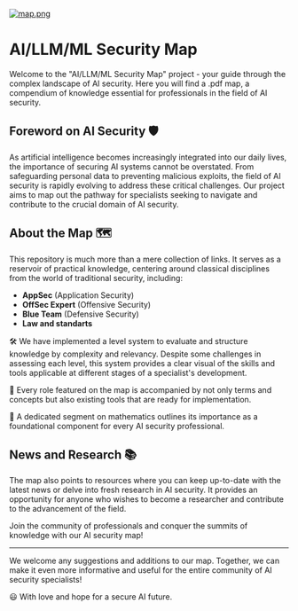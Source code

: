 [![map.png](https://i.postimg.cc/G2QdqnK6/map.png)](https://postimg.cc/sQvkg8tJ)



# AI/LLM/ML Security Map

Welcome to the "AI/LLM/ML Security Map" project - your guide through the complex landscape of AI security. Here you will find a .pdf map, a compendium of knowledge essential for professionals in the field of AI security.

## Foreword on AI Security 🛡️

As artificial intelligence becomes increasingly integrated into our daily lives, the importance of securing AI systems cannot be overstated. From safeguarding personal data to preventing malicious exploits, the field of AI security is rapidly evolving to address these critical challenges. Our project aims to map out the pathway for specialists seeking to navigate and contribute to the crucial domain of AI security.

## About the Map 🗺️

This repository is much more than a mere collection of links. It serves as a reservoir of practical knowledge, centering around classical disciplines from the world of traditional security, including:

- **AppSec** (Application Security)
- **OffSec Expert** (Offensive Security)
- **Blue Team** (Defensive Security)
- **Law and standarts** 

🛠️ We have implemented a level system to evaluate and structure knowledge by complexity and relevancy. Despite some challenges in assessing each level, this system provides a clear visual of the skills and tools applicable at different stages of a specialist's development.

💼 Every role featured on the map is accompanied by not only terms and concepts but also existing tools that are ready for implementation.

🔢 A dedicated segment on mathematics outlines its importance as a foundational component for every AI security professional.

## News and Research 📚

The map also points to resources where you can keep up-to-date with the latest news or delve into fresh research in AI security. It provides an opportunity for anyone who wishes to become a researcher and contribute to the advancement of the field.

Join the community of professionals and conquer the summits of knowledge with our AI security map!

---

We welcome any suggestions and additions to our map. Together, we can make it even more informative and useful for the entire community of AI security specialists!

😃 With love and hope for a secure AI future.
